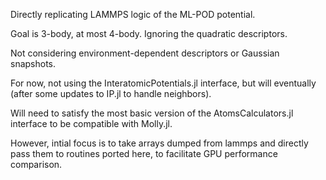 Directly replicating LAMMPS logic of the ML-POD potential.

Goal is 3-body, at most 4-body. Ignoring the quadratic descriptors.

Not considering environment-dependent descriptors or Gaussian snapshots.

For now, not using the InteratomicPotentials.jl interface, but will eventually (after some updates to IP.jl to handle neighbors).

Will need to satisfy the most basic version of the AtomsCalculators.jl interface to be compatible with Molly.jl. 

However, intial focus is to take arrays dumped from lammps and directly pass them to routines ported here, to facilitate GPU performance comparison.
